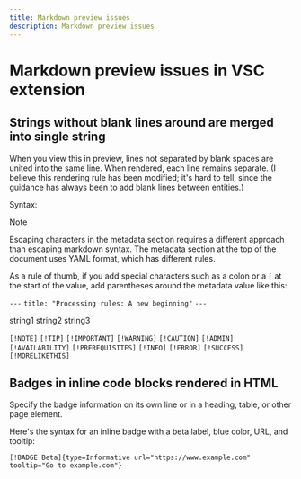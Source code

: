 ```yaml
---
title: Markdown preview issues
description: Markdown preview issues
---
```

# Markdown preview issues in VSC extension

## Strings without blank lines around are merged into single string

When you view this in preview, lines not separated by blank spaces are united into the same line. When rendered, each line remains separate. (I believe this rendering rule has been modified; it's hard to tell, since the guidance has always been to add blank lines between entities.)

Syntax:

>[!NOTE]
>
>Escaping characters in the metadata section requires a different approach than escaping markdown syntax. The metadata section at the top of the document uses YAML format, which has different rules.
>
>As a rule of thumb, if you add special characters such as a colon or a `[` at the start of the value, add parentheses around the metadata value like this:
>
>`---`
>`title: "Processing rules: A new beginning"`
>`---`

string1
string2
string3

`[!NOTE]`
`[!TIP]`
`[!IMPORTANT]`
`[!WARNING]`
`[!CAUTION]`
`[!ADMIN]`
`[!AVAILABILITY]`
`[!PREREQUISITES]`
`[!INFO]`
`[!ERROR]`
`[!SUCCESS]`
`[!MORELIKETHIS]`

## Badges in inline code blocks rendered in HTML

Specify the badge information on its own line or in a heading, table, or other page element. 

Here's the syntax for an inline badge with a beta label, blue color, URL, and tooltip:

`[!BADGE Beta]{type=Informative url="https://www.example.com" tooltip="Go to example.com"}`

